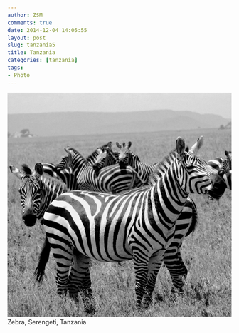 ```yaml
---
author: ZSM
comments: true
date: 2014-12-04 14:05:55
layout: post
slug: tanzania5
title: Tanzania
categories: [tanzania]
tags:
- Photo
---
```

![Tanzania](/public/thumb/ts6.jpg)
Zebra, Serengeti, Tanzania
